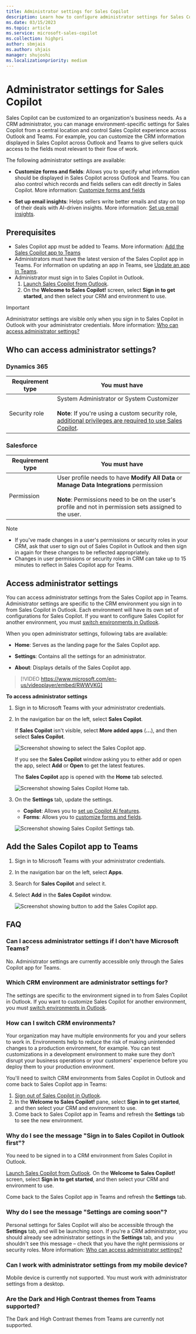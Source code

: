 ```yaml
---
title: Administrator settings for Sales Copilot
description: Learn how to configure administrator settings for Sales Copilot.
ms.date: 03/15/2023
ms.topic: article
ms.service: microsoft-sales-copilot
ms.collection: highpri
author: sbmjais
ms.author: shjais
manager: shujoshi
ms.localizationpriority: medium
---
```


# Administrator settings for Sales Copilot

Sales Copilot can be customized to an organization's business needs. As a CRM administrator, you can manage environment-specific settings for Sales Copilot from a central location and control Sales Copilot experience across Outlook and Teams. For example, you can customize the CRM information displayed in Sales Copilot across Outlook and Teams to give sellers quick access to the fields most relevant to their flow of work.

The following administrator settings are available:

- **Customize forms and fields**: Allows you to specify what information should be displayed in Sales Copilot across Outlook and Teams. You can also control which records and fields sellers can edit directly in Sales Copilot. More information: [Customize forms and fields](customize-forms-and-fields.md)

- **Set up email insights**: Helps sellers write better emails and stay on top of their deals with AI-driven insights. More information: [Set up email insights](suggested-replies.md).

## Prerequisites

- Sales Copilot app must be added to Teams. More information: [Add the Sales Copilot app to Teams](#add-the-sales-copilot-app-to-teams)
- Administrators must have the latest version of the Sales Copilot app in Teams. For information on updating an app in Teams, see [Update an app in Teams](https://support.microsoft.com/office/update-an-app-in-teams-3d53d136-5c5d-4dfa-9602-01e6fdd8015b).
- Administrator must sign in to Sales Copilot in Outlook.
    1. [Launch Sales Copilot from Outlook](https://support.microsoft.com/topic/use-viva-sales-in-outlook-ec3605f9-fdb0-4593-9c5b-b43a76c07081).
    2. On the **Welcome to Sales Copilot!** screen, select **Sign in to get started**, and then select your CRM and environment to use. 

> [!IMPORTANT]
> Administrator settings are visible only when you sign in to Sales Copilot in Outlook with your administrator credentials. More information: [Who can access administrator settings?](#who-can-access-administrator-settings)

## Who can access administrator settings?

### Dynamics 365

|Requirement type  |You must have  |
|---------|---------|
|Security role     |  System Administrator or System Customizer<br><br>**Note**: If you're using a custom security role, [additional privileges are required to use Sales Copilot](install-viva-sales.md#additional-privileges-required-for-dynamics-365-customers).  |

### Salesforce

|Requirement type  |You must have  |
|---------|---------|
|Permission    |  User profile needs to have **Modify All Data** or **Manage Data Integrations** permission <br><br> **Note**: Permissions need to be on the user's profile and not in permission sets assigned to the user.  |

> [!NOTE]
> - If you've made changes in a user's permissions or security roles in your CRM, ask that user to sign out of Sales Copilot in Outlook and then sign in again for these changes to be reflected appropriately. 
> - Changes in user permissions or security roles in CRM can take up to 15 minutes to reflect in Sales Copilot app for Teams.

## Access administrator settings

You can access administrator settings from the Sales Copilot app in Teams. Administrator settings are specific to the CRM environment you sign in to from Sales Copilot in Outlook. Each environment will have its own set of configurations for Sales Copilot. If you want to configure Sales Copilot for another environment, you must [switch environments in Outlook](#how-can-i-switch-crm-environments).

When you open administrator settings, following tabs are available:

- **Home**: Serves as the landing page for the Sales Copilot app.

- **Settings**: Contains all the settings for an administrator.

- **About**: Displays details of the Sales Copilot app.

> [!VIDEO https://www.microsoft.com/en-us/videoplayer/embed/RWWVKG]

**To access administrator settings**

1.  Sign in to Microsoft Teams with your administrator credentials.

2.  In the navigation bar on the left, select **Sales Copilot**.

    If **Sales Copilot** isn't visible, select **More added apps** (**…**), and then select **Sales Copilot**.
    
    ![Screenshot showing to select the Sales Copilot app.](media/viva-sales-app-select.png "Screenshot showing to select the Sales Copilot app.")

    If you see the **Sales Copilot** window asking you to either add or open the app, select **Add** or **Open** to get the latest features.
    
    The **Sales Copilot** app is opened with the **Home** tab selected.
    
    ![Screenshot showing Sales Copilot Home tab.](media/viva-sales-home.png "Screenshot showing Sales Copilot Home tab.")

3.  On the **Settings** tab, update the settings.

    - **Copilot**: Allows you to [set up Copilot AI features](suggested-replies.md).
    - **Forms**: Allows you to [customize forms and fields](customize-forms-and-fields.md).

    ![Screenshot showing Sales Copilot Settings tab.](media/viva-sales-admin.png "Screenshot showing Sales Copilot Settings tab.")

## Add the Sales Copilot app to Teams

1.  Sign in to Microsoft Teams with your administrator credentials.

2.  In the navigation bar on the left, select **Apps**.

3. Search for **Sales Copilot** and select it.

4. Select **Add** in the **Sales Copilot** window.

    ![Screenshot showing button to add the Sales Copilot app.](media/add-sales-copilot.png "Screenshot showing button to add the Sales Copilot app.")
    

## FAQ

### Can I access administrator settings if I don't have Microsoft Teams?

No. Administrator settings are currently accessible only through the Sales Copilot app for Teams. 

### Which CRM environment are administrator settings for?

The settings are specific to the environment signed in to from Sales Copilot in Outlook. If you want to customize Sales Copilot for another environment, you must [switch environments in Outlook](#how-can-i-switch-crm-environments).

### How can I switch CRM environments?

Your organization may have multiple environments for you and your sellers to work in. Environments help to reduce the risk of making unintended changes to a production environment, for example. You can test customizations in a development environment to make sure they don’t disrupt your business operations or your customers' experience before you deploy them to your production environment.

You'll need to switch CRM environments from Sales Copilot in Outlook and come back to Sales Copilot app in Teams:

1. [Sign out of Sales Copilot in Outlook](https://support.microsoft.com/topic/sign-out-of-viva-sales-7c62164a-ee27-48c7-93a0-c18bb1055cd6).
2. In the **Welcome to Sales Copilot!** pane, select **Sign in to get started**, and then select your CRM and environment to use.
3. Come back to Sales Copilot app in Teams and refresh the **Settings** tab to see the new environment.


### Why do I see the message "Sign in to Sales Copilot in Outlook first"?

You need to be signed in to a CRM environment from Sales Copilot in Outlook.

[Launch Sales Copilot from Outlook](https://support.microsoft.com/topic/use-viva-sales-in-outlook-ec3605f9-fdb0-4593-9c5b-b43a76c07081). On the **Welcome to Sales Copilot!** screen, select **Sign in to get started**, and then select your CRM and environment to use. 

Come back to the Sales Copilot app in Teams and refresh the **Settings** tab. 

### Why do I see the message "Settings are coming soon"?

Personal settings for Sales Copilot will also be accessible through the **Settings** tab, and will be launching soon. If you're a CRM administrator, you should already see administrator settings in the **Settings** tab, and you shouldn't see this message – check that you have the right permissions or security roles. More information: [Who can access administrator settings?](#who-can-access-administrator-settings)

### Can I work with administrator settings from my mobile device?

Mobile device is currently not supported. You must work with administrator settings from a desktop.

### Are the Dark and High Contrast themes from Teams supported?

The Dark and High Contrast themes from Teams are currently not supported. 



